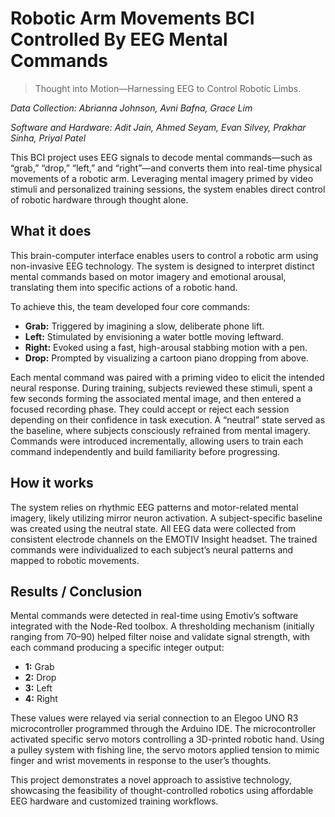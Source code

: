 # Robotic Arm Movements BCI Controlled By EEG Mental Commands  
> Thought into Motion—Harnessing EEG to Control Robotic Limbs.

_Data Collection: Abrianna Johnson, Avni Bafna, Grace Lim_  

_Software and Hardware: Adit Jain, Ahmed Seyam, Evan Silvey, Prakhar Sinha, Priyal Patel_  


This BCI project uses EEG signals to decode mental commands—such as “grab,” “drop,” “left,” and “right”—and converts them into real-time physical movements of a robotic arm. Leveraging mental imagery primed by video stimuli and personalized training sessions, the system enables direct control of robotic hardware through thought alone.

## What it does

This brain-computer interface enables users to control a robotic arm using non-invasive EEG technology. The system is designed to interpret distinct mental commands based on motor imagery and emotional arousal, translating them into specific actions of a robotic hand.

To achieve this, the team developed four core commands:
- **Grab:** Triggered by imagining a slow, deliberate phone lift.
- **Left:** Stimulated by envisioning a water bottle moving leftward.
- **Right:** Evoked using a fast, high-arousal stabbing motion with a pen.
- **Drop:** Prompted by visualizing a cartoon piano dropping from above.

Each mental command was paired with a priming video to elicit the intended neural response. During training, subjects reviewed these stimuli, spent a few seconds forming the associated mental image, and then entered a focused recording phase. They could accept or reject each session depending on their confidence in task execution. A “neutral” state served as the baseline, where subjects consciously refrained from mental imagery. Commands were introduced incrementally, allowing users to train each command independently and build familiarity before progressing.

## How it works

The system relies on rhythmic EEG patterns and motor-related mental imagery, likely utilizing mirror neuron activation. A subject-specific baseline was created using the neutral state. All EEG data were collected from consistent electrode channels on the EMOTIV Insight headset. The trained commands were individualized to each subject’s neural patterns and mapped to robotic movements.

## Results / Conclusion

Mental commands were detected in real-time using Emotiv’s software integrated with the Node-Red toolbox. A thresholding mechanism (initially ranging from 70–90) helped filter noise and validate signal strength, with each command producing a specific integer output:
- **1:** Grab  
- **2:** Drop  
- **3:** Left  
- **4:** Right  

These values were relayed via serial connection to an Elegoo UNO R3 microcontroller programmed through the Arduino IDE. The microcontroller activated specific servo motors controlling a 3D-printed robotic hand. Using a pulley system with fishing line, the servo motors applied tension to mimic finger and wrist movements in response to the user’s thoughts.

This project demonstrates a novel approach to assistive technology, showcasing the feasibility of thought-controlled robotics using affordable EEG hardware and customized training workflows.
